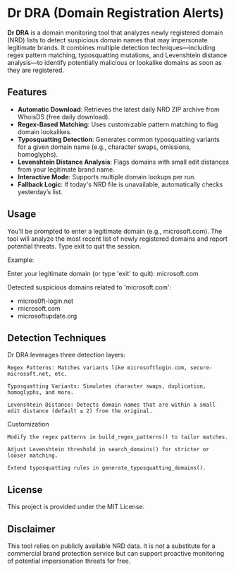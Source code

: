 # Dr DRA (Domain Registration Alerts)

**Dr DRA** is a domain monitoring tool that analyzes newly registered domain (NRD) lists to detect suspicious domain names that may impersonate legitimate brands. It combines multiple detection techniques—including regex pattern matching, typosquatting mutations, and Levenshtein distance analysis—to identify potentially malicious or lookalike domains as soon as they are registered.

## Features

- **Automatic Download**: Retrieves the latest daily NRD ZIP archive from WhoisDS (free daily download).
- **Regex-Based Matching**: Uses customizable pattern matching to flag domain lookalikes.
- **Typosquatting Detection**: Generates common typosquatting variants for a given domain name (e.g., character swaps, omissions, homoglyphs).
- **Levenshtein Distance Analysis**: Flags domains with small edit distances from your legitimate brand name.
- **Interactive Mode**: Supports multiple domain lookups per run.
- **Fallback Logic**: If today's NRD file is unavailable, automatically checks yesterday’s list.

## Usage
You'll be prompted to enter a legitimate domain (e.g., microsoft.com). The tool will analyze the most recent list of newly registered domains and report potential threats.
Type exit to quit the session.


Example:

Enter your legitimate domain (or type 'exit' to quit): microsoft.com

Detected suspicious domains related to 'microsoft.com':
  - micros0ft-login.net
  - rnicrosoft.com
  - microsoftupdate.org

## Detection Techniques

Dr DRA leverages three detection layers:

    Regex Patterns: Matches variants like microsoftlogin.com, secure-microsoft.net, etc.

    Typosquatting Variants: Simulates character swaps, duplication, homoglyphs, and more.

    Levenshtein Distance: Detects domain names that are within a small edit distance (default ≤ 2) from the original.

Customization

    Modify the regex patterns in build_regex_patterns() to tailor matches.

    Adjust Levenshtein threshold in search_domains() for stricter or looser matching.

    Extend typosquatting rules in generate_typosquatting_domains().

## License

This project is provided under the MIT License.

## Disclaimer

This tool relies on publicly available NRD data. It is not a substitute for a commercial brand protection service but can support proactive monitoring of potential impersonation threats for free.
